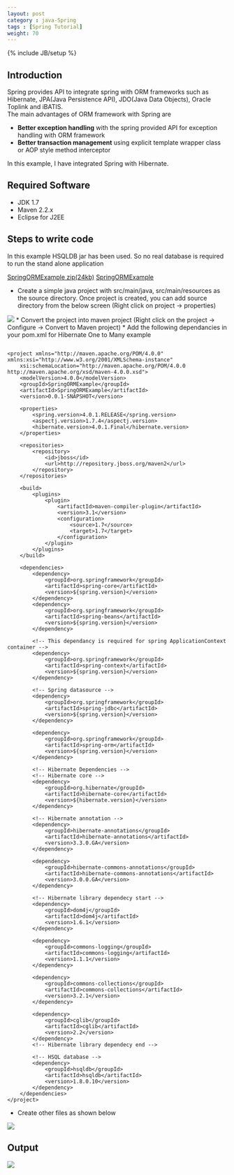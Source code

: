 ```yaml
---
layout: post
category : java-Spring
tags : [Spring Tutorial]
weight: 70
---
```


{% include JB/setup %}

## Introduction

Spring provides API to integrate spring with ORM frameworks such as Hibernate, JPA(Java Persistence API), JDO(Java Data Objects), Oracle Toplink and iBATIS.  
The main advantages of ORM framework with Spring are


 * **Better exception handling** with the spring provided API for exception handling with ORM framework
 * **Better transaction management** using explicit template wrapper class or AOP style method interceptor

In this example, I have integrated Spring with Hibernate.

## Required Software


 * JDK 1.7
 * Maven 2.2.x
 * Eclipse for J2EE 

## Steps to write code

In this example HSQLDB jar has been used. So no real database is required to run the stand alone application

<div class="download-view">
	<span class="download">
		<a href="https://github.com/ashismo/repositoryForMyBlog/tree/master/spring/SpringORMExample.zip" target="_blank">SpringORMExample zip(24kb)</a>
	</span>
	<span class="view">
		<a href="https://github.com/ashismo/repositoryForMyBlog/tree/master/spring/SpringORMExample" target="_blank">SpringORMExample</a>
	</span>
</div>


 * Create a simple java project with src/main/java, src/main/resources as the source directory. Once project is created, you can add source directory from the below screen (Right click on project -> properties)
<img src="https://cloud.githubusercontent.com/assets/11231867/7810036/6b2120de-03bc-11e5-8bc6-d10d31dc6409.png"/>
 * Convert the project into maven project (Right click on the project -> Configure -> Convert to Maven project)
 * Add the following dependancies in your pom.xml for Hibernate One to Many example

<pre class="prettyprint highlight prettyprinted"><code class="language-xml" data-lang="xml">
&lt;project xmlns="http://maven.apache.org/POM/4.0.0" xmlns:xsi="http://www.w3.org/2001/XMLSchema-instance"
	xsi:schemaLocation="http://maven.apache.org/POM/4.0.0 http://maven.apache.org/xsd/maven-4.0.0.xsd"&gt;
	&lt;modelVersion&gt;4.0.0&lt;/modelVersion&gt;
	&lt;groupId&gt;SpringORMExample&lt;/groupId&gt;
	&lt;artifactId&gt;SpringORMExample&lt;/artifactId&gt;
	&lt;version&gt;0.0.1-SNAPSHOT&lt;/version&gt;

	&lt;properties&gt;
		&lt;spring.version&gt;4.0.1.RELEASE&lt;/spring.version&gt;
		&lt;aspectj.version&gt;1.7.4&lt;/aspectj.version&gt;
		&lt;hibernate.version&gt;4.0.1.Final&lt;/hibernate.version&gt;
	&lt;/properties&gt;

	&lt;repositories&gt;
		&lt;repository&gt;
			&lt;id&gt;jboss&lt;/id&gt;
			&lt;url&gt;http://repository.jboss.org/maven2&lt;/url&gt;
		&lt;/repository&gt;
	&lt;/repositories&gt;

	&lt;build&gt;
		&lt;plugins&gt;
			&lt;plugin&gt;
				&lt;artifactId&gt;maven-compiler-plugin&lt;/artifactId&gt;
				&lt;version&gt;3.1&lt;/version&gt;
				&lt;configuration&gt;
					&lt;source&gt;1.7&lt;/source&gt;
					&lt;target&gt;1.7&lt;/target&gt;
				&lt;/configuration&gt;
			&lt;/plugin&gt;
		&lt;/plugins&gt;
	&lt;/build&gt;

	&lt;dependencies&gt;
		&lt;dependency&gt;
			&lt;groupId&gt;org.springframework&lt;/groupId&gt;
			&lt;artifactId&gt;spring-core&lt;/artifactId&gt;
			&lt;version&gt;${spring.version}&lt;/version&gt;
		&lt;/dependency&gt;
		&lt;dependency&gt;
			&lt;groupId&gt;org.springframework&lt;/groupId&gt;
			&lt;artifactId&gt;spring-beans&lt;/artifactId&gt;
			&lt;version&gt;${spring.version}&lt;/version&gt;
		&lt;/dependency&gt;

		&lt;!-- This dependancy is required for spring ApplicationContext container --&gt;
		&lt;dependency&gt;
			&lt;groupId&gt;org.springframework&lt;/groupId&gt;
			&lt;artifactId&gt;spring-context&lt;/artifactId&gt;
			&lt;version&gt;${spring.version}&lt;/version&gt;
		&lt;/dependency&gt;

		&lt;!-- Spring datasource --&gt;
		&lt;dependency&gt;
			&lt;groupId&gt;org.springframework&lt;/groupId&gt;
			&lt;artifactId&gt;spring-jdbc&lt;/artifactId&gt;
			&lt;version&gt;${spring.version}&lt;/version&gt;
		&lt;/dependency&gt;

		&lt;dependency&gt;
			&lt;groupId&gt;org.springframework&lt;/groupId&gt;
			&lt;artifactId&gt;spring-orm&lt;/artifactId&gt;
			&lt;version&gt;${spring.version}&lt;/version&gt;
		&lt;/dependency&gt;

		&lt;!-- Hibernate Dependencies --&gt;
		&lt;!-- Hibernate core --&gt;
		&lt;dependency&gt;
			&lt;groupId&gt;org.hibernate&lt;/groupId&gt;
			&lt;artifactId&gt;hibernate-core&lt;/artifactId&gt;
			&lt;version&gt;${hibernate.version}&lt;/version&gt;
		&lt;/dependency&gt;

		&lt;!-- Hibernate annotation --&gt;
		&lt;dependency&gt;
			&lt;groupId&gt;hibernate-annotations&lt;/groupId&gt;
			&lt;artifactId&gt;hibernate-annotations&lt;/artifactId&gt;
			&lt;version&gt;3.3.0.GA&lt;/version&gt;
		&lt;/dependency&gt;

		&lt;dependency&gt;
			&lt;groupId&gt;hibernate-commons-annotations&lt;/groupId&gt;
			&lt;artifactId&gt;hibernate-commons-annotations&lt;/artifactId&gt;
			&lt;version&gt;3.0.0.GA&lt;/version&gt;
		&lt;/dependency&gt;
		
		&lt;!-- Hibernate library dependecy start --&gt;
		&lt;dependency&gt;
			&lt;groupId&gt;dom4j&lt;/groupId&gt;
			&lt;artifactId&gt;dom4j&lt;/artifactId&gt;
			&lt;version&gt;1.6.1&lt;/version&gt;
		&lt;/dependency&gt;

		&lt;dependency&gt;
			&lt;groupId&gt;commons-logging&lt;/groupId&gt;
			&lt;artifactId&gt;commons-logging&lt;/artifactId&gt;
			&lt;version&gt;1.1.1&lt;/version&gt;
		&lt;/dependency&gt;

		&lt;dependency&gt;
			&lt;groupId&gt;commons-collections&lt;/groupId&gt;
			&lt;artifactId&gt;commons-collections&lt;/artifactId&gt;
			&lt;version&gt;3.2.1&lt;/version&gt;
		&lt;/dependency&gt;

		&lt;dependency&gt;
			&lt;groupId&gt;cglib&lt;/groupId&gt;
			&lt;artifactId&gt;cglib&lt;/artifactId&gt;
			&lt;version&gt;2.2&lt;/version&gt;
		&lt;/dependency&gt;
		&lt;!-- Hibernate library dependecy end --&gt;

		&lt;!-- HSQL database --&gt;
		&lt;dependency&gt;
			&lt;groupId&gt;hsqldb&lt;/groupId&gt;
			&lt;artifactId&gt;hsqldb&lt;/artifactId&gt;
			&lt;version&gt;1.8.0.10&lt;/version&gt;
		&lt;/dependency&gt;
	&lt;/dependencies&gt;
&lt;/project&gt;
</code></pre>

 * Create other files as shown below
<img src="https://cloud.githubusercontent.com/assets/11231867/7809927/82b723fc-03bb-11e5-8038-1520b27e7126.png"/>

## Output

<img src="https://cloud.githubusercontent.com/assets/11231867/7800594/6852e16c-0335-11e5-9594-a74ac711e715.PNG"/>
